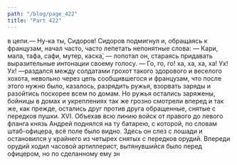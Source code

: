```yaml
---
path: "/blog/page_422"
title: "Part 422"
---
```


в цепи.— Ну-ка ты, Сидоров!
Сидоров подмигнул и, обращаясь к французам, начал часто, часто лепетать непонятные слова:
— Кари, мала, тафа, сафи, мутер, каска́, — лопотал он, стараясь придавать выразительные интонации своему голосу.
— Го, го, го! ха, ха, ха, ха! Ух! Ух! —раздался между солдатами грохот такого здорового и веселого хохота, невольно через цепь сообщившегося и французам, что после этого нужно было, казалось, разрядить ружья, взорвать заряды и разойтись поскорее всем по домам.
Но ружья остались заряжены, бойницы в домах и укреплениях так же грозно смотрели вперед и так же, как прежде, остались друг против друга обращенные, снятые с передков пушки.
XVI.
Объехав всю линию войск от правого до левого фланга князь Андрей поднялся на ту батарею, с которой, по словам штаб-офицера, всё поле было видно. Здесь он слез с лошади и остановился у крайнего из четырех снятых с передков орудий. Впереди орудий ходил часовой артиллерист, вытянувшийся было перед офицером, но по сделанному ему зн
